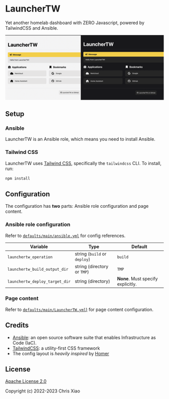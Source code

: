 # LauncherTW

Yet another homelab dashboard with ZERO Javascript, powered by TailwindCSS and Ansible.

![Screenshot](.github/screenshot.png)

## Setup

### Ansible

LauncherTW is an Ansible role, which means you need to install Ansible.

### Tailwind CSS

LauncherTW uses [Tailwind CSS](https://tailwindcss.com/), specifically the `tailwindcss` CLI. To install, run:

```sh
npm install
```

## Configuration

The configuration has **two** parts: Ansible role configuration and page content.

### Ansible role configuration

Refer to [`defaults/main/ansible.yml`](defaults/main/ansible.yml) for config references.

| Variable                       | Type                         | Default                            |
| ------------------------------ | ---------------------------- | ---------------------------------- |
| `launchertw_operation`         | string (`build` or `deploy`) | `build`                            |
| `launchertw_build_output_dir`  | string (directory or `TMP`)  | `TMP`                              |
| `launchertw_deploy_target_dir` | string (directory)           | **None**. Must specify explicitly. |

### Page content

Refer to [`defaults/main/LauncherTW.yml`)](defaults/main/LauncherTW.yml) for page content configuration.

## Credits

- [Ansible](https://docs.ansible.com/): an open source software suite that enables Infrastructure as Code (IaC).
- [TailwindCSS](https://tailwindcss.com/): a utility-first CSS framework
- The config layout is _heavily inspired_ by [Homer](https://github.com/bastienwirtz/homer)

## License

[Apache License 2.0](LICENSE)

Copyright (c) 2022-2023 Chris Xiao
